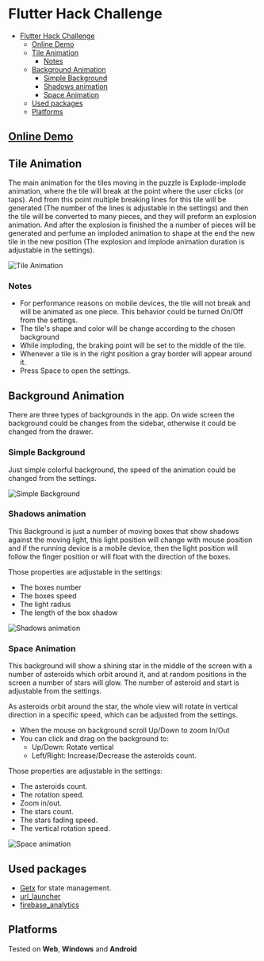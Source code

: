 # Flutter Hack Challenge

- [Flutter Hack Challenge](#flutter-hack-challenge)
  - [Online Demo](#online-demo)
  - [Tile Animation](#tile-animation)
    - [Notes](#notes)
  - [Background Animation](#background-animation)
    - [Simple Background](#simple-background)
    - [Shadows animation](#shadows-animation)
    - [Space Animation](#space-animation)
  - [Used packages](#used-packages)
  - [Platforms](#platforms)

## [Online Demo](https://schabanbo.github.io/puzzle_hack/#/)

## Tile Animation

The main animation for the tiles moving in the puzzle is Explode-implode animation, where the tile will break at the point where the user clicks (or taps). And from this point multiple breaking lines for this tile will be generated (The number of the lines is adjustable in the settings) and then the tile will be converted to many pieces, and they will preform an explosion animation. And after the explosion is finished the a number of pieces will be generated and perfume an imploded animation to shape at the end the new tile in the new position (The explosion and implode animation duration is adjustable in the settings).

![Tile Animation](https://github.com/SchabanBo/puzzle_hack/tree/master/Screenshots/Explode.PNG?raw=true)

### Notes

- For performance reasons on mobile devices, the tile will not break and will be animated as one piece. This behavior could be turned On/Off from the settings.
- The tile's shape and color will be change according to the chosen background
- While imploding, the braking point will be set to the middle of the tile.
- Whenever a tile is in the right position a gray border will appear around it.
- Press Space to open the settings.

## Background Animation

There are three types of backgrounds in the app. On wide screen the background could be changes from the sidebar, otherwise it could be changed from the drawer.

### Simple Background

Just simple colorful background, the speed of the animation could be changed from the settings.

![Simple Background](https://github.com/SchabanBo/puzzle_hack/tree/master/Screenshots/Background_Simple.PNG?raw=true)

### Shadows animation

This Background is just a number of moving boxes that show shadows against the moving light, this light position will change with mouse position and if the running device is a mobile device, then the light position will follow the finger position or will float with the direction of the boxes.

Those properties are adjustable in the settings:

- The boxes number
- The boxes speed
- The light radius
- The length of the box shadow

![ Shadows animation](https://github.com/SchabanBo/puzzle_hack/tree/master/Screenshots/Background_Shadows.PNG?raw=true)

### Space Animation

This background will show a shining star in the middle of the screen with a number of asteroids which orbit around it, and at random positions in the screen a number of stars will glow. The number of asteroid and start is adjustable from the settings.

As asteroids orbit around the star, the whole view will rotate in vertical direction in a specific speed, which can be adjusted from the settings.

- When the mouse on background scroll Up/Down to zoom In/Out
- You can click and drag on the background to:
  - Up/Down: Rotate vertical
  - Left/Right: Increase/Decrease the asteroids count.

Those properties are adjustable in the settings:

- The asteroids count.
- The rotation speed.
- Zoom in/out.
- The stars count.
- The stars fading speed.
- The vertical rotation speed.

![ Space animation](https://github.com/SchabanBo/puzzle_hack/tree/master/Screenshots/Background_Space.PNG?raw=true)

## Used packages

- [Getx](https://pub.dev/packages/get) for state management.
- [url_launcher](https://pub.dev/packages/url_launcher)
- [firebase_analytics](https://pub.dev/packages/firebase_analytics)

## Platforms

Tested on **Web**, **Windows** and **Android**
